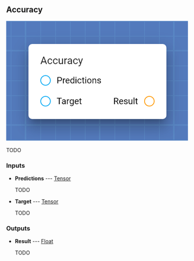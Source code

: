 ## Accuracy

![Accuracy](assets/img/cards/accuracy.png)

TODO


### Inputs


* **Predictions** --- [Tensor](types/Tensor.html)

  TODO

* **Target** --- [Tensor](types/Tensor.html)

  TODO





### Outputs


* **Result** --- [Float](types/Float.html)

  TODO




